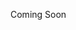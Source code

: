 <!-- ## server -->
Coming Soon
<!-- server link : https://github.com/mir-hussain/moon-tech-server -->
